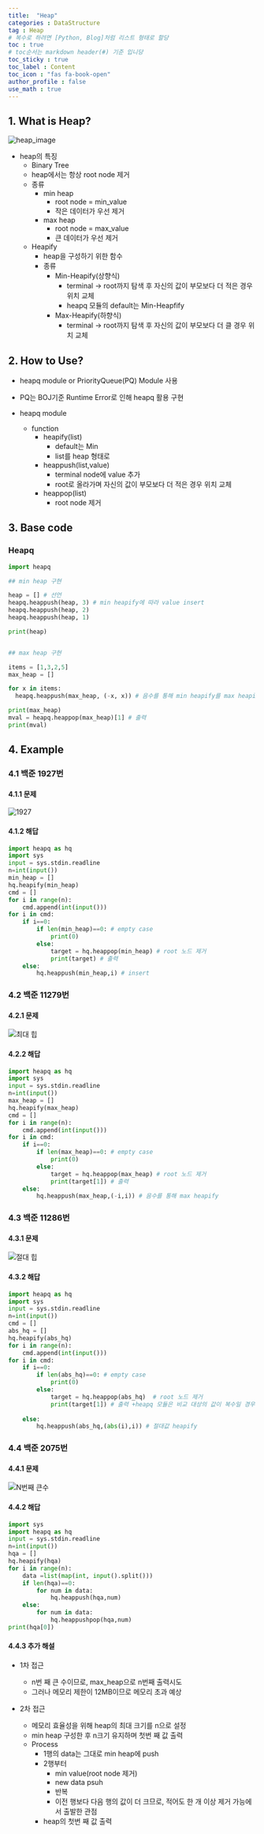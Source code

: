 ```yaml
---
title:  "Heap"
categories : DataStructure
tag : Heap
# 복수로 하려면 [Python, Blog]처럼 리스트 형태로 할당
toc : true
# toc순서는 markdown header(#) 기준 입니당
toc_sticky : true
toc_label : Content
toc_icon : "fas fa-book-open"
author_profile : false
use_math : true
---
```


## 1. What is Heap?
<!-- - Abstract Data Type : Priority Queue(FIFO) 보고오기 -->

![heap_image](https://github.com/SEUNGYEOPOH/SEUNGYEOPOH/assets/81912557/adf1014c-20f5-4b8e-a452-4d5f45410198)

- heap의 특징
    - Binary Tree
    - heap에서는 항상 root node 제거
    - 종류
        - min heap
            - root node = min_value
            - 작은 데이터가 우선 제거
        - max heap
            - root node = max_value
            - 큰 데이터가 우선 제거
    - Heapify
        - heap을 구성하기 위한 함수
        - 종류
            - Min-Heapify(상향식)
                - terminal -> root까지 탐색 후 자신의 값이 부모보다 더 적은 경우 위치 교체
                - heapq 모듈의 default는 Min-Heapfify
            - Max-Heapify(하향식)
                - terminal -> root까지 탐색 후 자신의 값이 부모보다 더 클 경우 위치 교체

## 2. How to Use?
- heapq module or PriorityQueue(PQ) Module 사용

- PQ는 BOJ기준 Runtime Error로 인해 heapq 활용 구현

- heapq module
    - function
        - heapify(list)
            - default는 Min
            - list를 heap 형태로
        - heappush(list,value)
            - terminal node에 value 추가
            - root로 올라가며 자신의 값이 부모보다 더 적은 경우 위치 교체 
        - heappop(list)
            - root node 제거

## 3. Base code
### Heapq
```python
import heapq

## min heap 구현

heap = [] # 선언
heapq.heappush(heap, 3) # min heapify에 따라 value insert
heapq.heappush(heap, 2)
heapq.heappush(heap, 1)

print(heap)


## max heap 구현

items = [1,3,2,5] 
max_heap = []

for x in items:
  heapq.heappush(max_heap, (-x, x)) # 음수를 통해 min heapify를 max heapify로

print(max_heap)
mval = heapq.heappop(max_heap)[1] # 출력
print(mval)
```


## 4. Example

### 4.1 백준 1927번
#### 4.1.1 문제
![1927](https://github.com/SEUNGYEOPOH/SEUNGYEOPOH/assets/81912557/455f21c0-af04-4494-b070-b16c8c8f43b4)

#### 4.1.2 해답
```python
import heapq as hq
import sys
input = sys.stdin.readline
n=int(input())
min_heap = []
hq.heapify(min_heap)
cmd = []
for i in range(n):
    cmd.append(int(input()))
for i in cmd:
    if i==0:
        if len(min_heap)==0: # empty case
            print(0)
        else:
            target = hq.heappop(min_heap) # root 노드 제거 
            print(target) # 출력
    else:
        hq.heappush(min_heap,i) # insert
```

### 4.2 백준 11279번
#### 4.2.1 문제
![최대 힙](https://github.com/SEUNGYEOPOH/SEUNGYEOPOH/assets/81912557/ecfb8b97-ebfd-4491-822b-ad831eed0eb8)

#### 4.2.2 해답
```python
import heapq as hq
import sys
input = sys.stdin.readline
n=int(input())
max_heap = []
hq.heapify(max_heap)
cmd = []
for i in range(n):
    cmd.append(int(input()))
for i in cmd:
    if i==0:
        if len(max_heap)==0: # empty case
            print(0)
        else:
            target = hq.heappop(max_heap) # root 노드 제거 
            print(target[1]) # 출력
    else:
        hq.heappush(max_heap,(-i,i)) # 음수를 통해 max heapify
```

### 4.3 백준 11286번
#### 4.3.1 문제
![절대 힙](https://github.com/SEUNGYEOPOH/SEUNGYEOPOH/assets/81912557/ed297830-c103-4c26-8dcc-7612e794f07b)

#### 4.3.2 해답
```python
import heapq as hq
import sys
input = sys.stdin.readline
n=int(input())
cmd = []
abs_hq = []
hq.heapify(abs_hq)
for i in range(n):
    cmd.append(int(input()))
for i in cmd:
    if i==0:
        if len(abs_hq)==0: # empty case
            print(0)
        else:
            target = hq.heappop(abs_hq)  # root 노드 제거 
            print(target[1]) # 출력 +heapq 모듈은 비교 대상의 값이 복수일 경우 첫번 째 값이 같다면 그 다음 값을 기준으로 heapify 적용
            
    else:
        hq.heappush(abs_hq,(abs(i),i)) # 절대값 heapify
```


### 4.4 백준 2075번
#### 4.4.1 문제
![N번째 큰수](https://github.com/SEUNGYEOPOH/SEUNGYEOPOH/assets/81912557/14a50da0-36e4-4a4b-ac36-0e278907b820)

#### 4.4.2 해답
```python
import sys
import heapq as hq
input = sys.stdin.readline
n=int(input())
hqa = []
hq.heapify(hqa)
for i in range(n):
    data =list(map(int, input().split()))
    if len(hqa)==0:
        for num in data:
            hq.heappush(hqa,num)
    else:
        for num in data:
            hq.heappushpop(hqa,num)
print(hqa[0])
```
#### 4.4.3 추가 해설
- 1차 접근
    - n번 째 큰 수이므로, max_heap으로 n번째 출력시도
    - 그러나 메모리 제한이 12MB이므로 메모리 초과 예상

- 2차 접근
    - 메모리 효율성을 위해 heap의 최대 크기를 n으로 설정
    - min heap 구성한 후 n크기 유지하며 첫번 째 값 출력
    - Process
        - 1행의 data는 그대로 min heap에 push
        - 2행부터
            - min value(root node 제거)
            - new data psuh
            - 반복
            - 이전 행보다 다음 행의 값이 더 크므로, 적어도 한 개 이상 제거 가능에서 출발한 관점
        - heap의 첫번 째 값  출력
